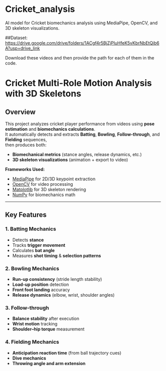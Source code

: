 # Cricket_analysis
AI model for Cricket biomechanics analysis using MediaPipe, OpenCV, and 3D skeleton visualizations. 

##Dataset: https://drive.google.com/drive/folders/1ACgf4r5BjZjPluHfeK5vKbrNbEtQib6A?usp=drive_link

Download these videos and then provide the path for each of them in the code. 


# Cricket Multi-Role Motion Analysis with 3D Skeletons

## Overview
This project analyzes cricket player performance from videos using **pose estimation** and **biomechanics calculations**.  
It automatically detects and extracts **Batting**, **Bowling**, **Follow-through**, and **Fielding** sequences,  
then produces both:
- **Biomechanical metrics** (stance angles, release dynamics, etc.)
- **3D skeleton visualizations** (animation + export to video)

**Frameworks Used:**  
- [MediaPipe](https://github.com/google/mediapipe) for 2D/3D keypoint extraction  
- [OpenCV](https://opencv.org/) for video processing  
- [Matplotlib](https://matplotlib.org/) for 3D skeleton rendering  
- [NumPy](https://numpy.org/) for biomechanics math  

---

## Key Features

### 1. **Batting Mechanics**
- Detects **stance**  
- Tracks **trigger movement**  
- Calculates **bat angle**  
- Measures **shot timing** & **selection patterns**  

### 2. **Bowling Mechanics**
- **Run-up consistency** (stride length stability)  
- **Load-up position** detection  
- **Front foot landing** accuracy  
- **Release dynamics** (elbow, wrist, shoulder angles)  

### 3. **Follow-through**
- **Balance stability** after execution  
- **Wrist motion** tracking  
- **Shoulder–hip torque** measurement  

### 4. **Fielding Mechanics**
- **Anticipation reaction time** (from ball trajectory cues)  
- **Dive mechanics**  
- **Throwing angle and arm extension**  


